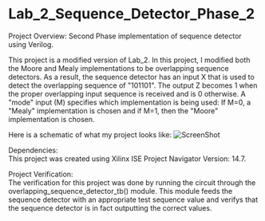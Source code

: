 # Lab_2_Sequence_Detector_Phase_2
Project Overview:
Second Phase implementation of sequence detector using Verilog.  
  
This project is a modified version of Lab_2. In this project, I modified both the Moore and Mealy implementations to be overlapping sequence detectors. As a result, the sequence detector has an input X that is used to detect the overlapping sequence of "101101". The output Z becomes 1 when the proper overlapping input sequence is received and is 0 otherwise. A "mode" input (M) specifies which implementation is being used: If M=0, a "Mealy" implementation is chosen and if M=1, then the "Moore" implementation is chosen.

Here is a schematic of what my project looks like: 
![ScreenShot](https://cloud.githubusercontent.com/assets/14812721/24822557/d2adc588-1baa-11e7-888a-42c031fb80a8.jpg)
    
Dependencies:    
This project was created using Xilinx ISE Project Navigator Version: 14.7.   
  
  
Project Verification:  
The verification for this project was done by running the circuit through the overlapping_sequence_detector_tb() module. This module feeds the sequence detector with an appropriate test sequence value and verifys that the sequence detector is in fact outputting the correct values.
